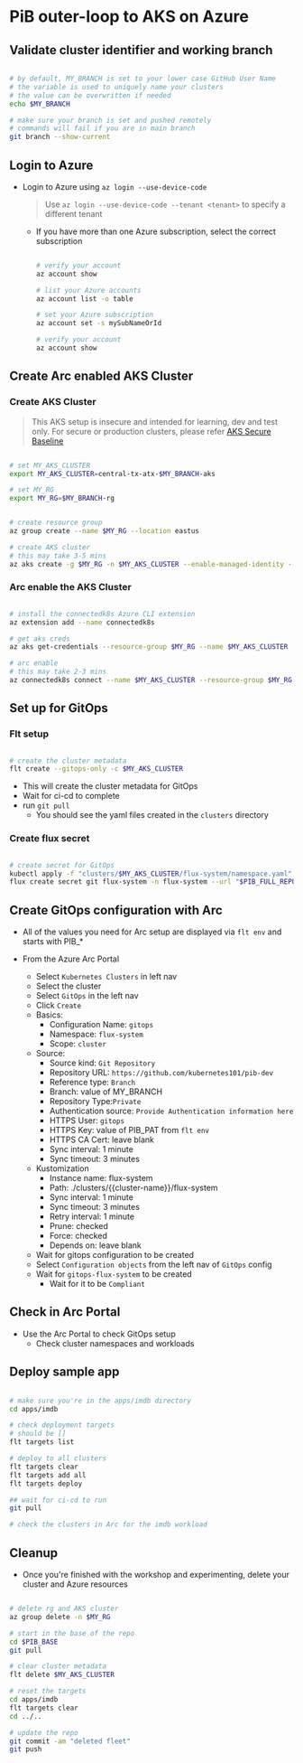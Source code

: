 # PiB outer-loop to AKS on Azure

## Validate cluster identifier and working branch

```bash

# by default, MY_BRANCH is set to your lower case GitHub User Name
# the variable is used to uniquely name your clusters
# the value can be overwritten if needed
echo $MY_BRANCH

# make sure your branch is set and pushed remotely
# commands will fail if you are in main branch
git branch --show-current

```

## Login to Azure

- Login to Azure using `az login --use-device-code`
  > Use `az login --use-device-code --tenant <tenant>` to specify a different tenant
  - If you have more than one Azure subscription, select the correct subscription

    ```bash

    # verify your account
    az account show

    # list your Azure accounts
    az account list -o table

    # set your Azure subscription
    az account set -s mySubNameOrId

    # verify your account
    az account show

    ```

## Create Arc enabled AKS Cluster

### Create AKS Cluster

> This AKS setup is insecure and intended for learning, dev and test only. For secure or production clusters, please refer [AKS Secure Baseline](https://github.com/mspnp/aks-baseline)

  ```bash

  # set MY_AKS_CLUSTER
  export MY_AKS_CLUSTER=central-tx-atx-$MY_BRANCH-aks

  # set MY_RG
  export MY_RG=$MY_BRANCH-rg

  ```

  ```bash

  # create resource group
  az group create --name $MY_RG --location eastus

  # create AKS cluster
  # this may take 3-5 mins
  az aks create -g $MY_RG -n $MY_AKS_CLUSTER --enable-managed-identity --node-count 1 --generate-ssh-keys

  ```

### Arc enable the AKS Cluster

   ```bash

   # install the connectedk8s Azure CLI extension
   az extension add --name connectedk8s

   # get aks creds
   az aks get-credentials --resource-group $MY_RG --name $MY_AKS_CLUSTER

   # arc enable
   # this may take 2-3 mins
   az connectedk8s connect --name $MY_AKS_CLUSTER --resource-group $MY_RG --location eastus

   ```

## Set up for GitOps

### Flt setup

  ```bash

  # create the cluster metadata
  flt create --gitops-only -c $MY_AKS_CLUSTER

  ```

- This will create the cluster metadata for GitOps
- Wait for ci-cd to complete
- run `git pull`
  - You should see the yaml files created in the `clusters` directory

### Create flux secret

  ```bash

  # create secret for GitOps
  kubectl apply -f "clusters/$MY_AKS_CLUSTER/flux-system/namespace.yaml"
  flux create secret git flux-system -n flux-system --url "$PIB_FULL_REPO" -u gitops -p "$PIB_PAT"

  ```

## Create GitOps configuration with Arc

- All of the values you need for Arc setup are displayed via `flt env` and starts with PIB_*

- From the Azure Arc Portal
  - Select `Kubernetes Clusters` in left nav
  - Select the cluster
  - Select `GitOps` in the left nav
  - Click `Create`
  - Basics:
    - Configuration Name: `gitops`
    - Namespace: `flux-system`
    - Scope: `cluster`
  - Source:
    - Source kind: `Git Repository`
    - Repository URL: `https://github.com/kubernetes101/pib-dev`
    - Reference type: `Branch`
    - Branch: value of MY_BRANCH
    - Repository Type:`Private`
    - Authentication source: `Provide Authentication information here`
    - HTTPS User: `gitops`
    - HTTPS Key: value of PIB_PAT from `flt env`
    - HTTPS CA Cert: leave blank
    - Sync interval: 1 minute
    - Sync timeout: 3 minutes
  - Kustomization
    - Instance name: flux-system
    - Path: ./clusters/{{cluster-name}}/flux-system
    - Sync interval: 1 minute
    - Sync timeout: 3 minutes
    - Retry interval: 1 minute
    - Prune: checked
    - Force: checked
    - Depends on: leave blank
  - Wait for gitops configuration to be created
  - Select `Configuration objects` from the left nav of `GitOps` config
  - Wait for `gitops-flux-system` to be created
    - Wait for it to be `Compliant`

## Check in Arc Portal

- Use the Arc Portal to check GitOps setup
  - Check cluster namespaces and workloads

## Deploy sample app

```bash

# make sure you're in the apps/imdb directory
cd apps/imdb

# check deployment targets
# should be []
flt targets list

# deploy to all clusters
flt targets clear
flt targets add all
flt targets deploy

## wait for ci-cd to run
git pull

# check the clusters in Arc for the imdb workload

```

## Cleanup

- Once you're finished with the workshop and experimenting, delete your cluster and Azure resources

```bash

# delete rg and AKS cluster
az group delete -n $MY_RG

# start in the base of the repo
cd $PIB_BASE
git pull

# clear cluster metadata
flt delete $MY_AKS_CLUSTER

# reset the targets
cd apps/imdb
flt targets clear
cd ../..

# update the repo
git commit -am "deleted fleet"
git push

```
